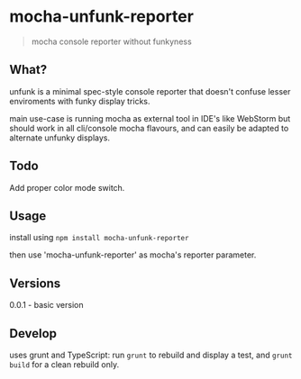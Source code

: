 # mocha-unfunk-reporter

> mocha console reporter without funkyness

## What?

unfunk is a minimal spec-style console reporter that doesn't confuse lesser enviroments with funky display tricks.

main use-case is running mocha as external tool in IDE's like WebStorm but should work in all cli/console mocha flavours, and can easily be adapted to alternate unfunky displays.

## Todo

Add proper color mode switch.

## Usage

install using `npm install mocha-unfunk-reporter`

then use  'mocha-unfunk-reporter' as mocha's reporter parameter.

## Versions

0.0.1 - basic version

## Develop

uses grunt and TypeScript: run `grunt` to rebuild and display a test, and `grunt build` for a clean rebuild only.